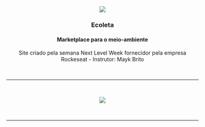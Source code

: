 <div align="center">
  <img src="https://lseguessi.github.io/NLW/assets/logo.svg" />
  
  <h3> Ecoleta</h3>
  <h4>Marketplace para o meio-ambiente</h4>
  <p>Site criado pela semana Next Level Week fornecidor pela empresa Rockeseat - Instrutor: Mayk Brito </p>
</div>
&nbsp;

---
&nbsp;

<div align="center">
  <img src="https://s7.gifyu.com/images/nlw.gif" />
</div>

&nbsp;

---

&nbsp;

